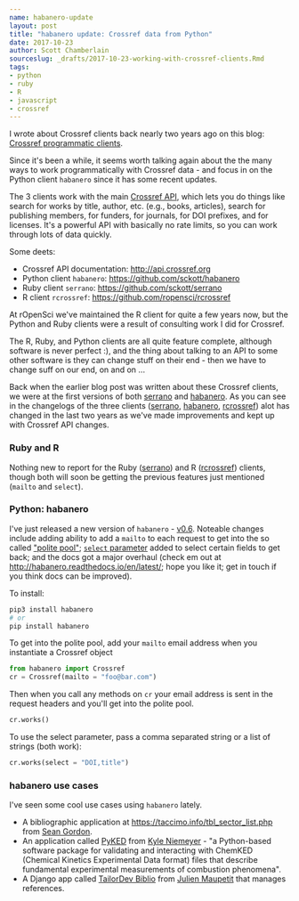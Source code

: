 ```yaml
---
name: habanero-update
layout: post
title: "habanero update: Crossref data from Python"
date: 2017-10-23
author: Scott Chamberlain
sourceslug: _drafts/2017-10-23-working-with-crossref-clients.Rmd
tags:
- python
- ruby
- R
- javascript
- crossref
---
```


I wrote about Crossref clients back nearly two years ago on this blog: [Crossref programmatic clients](https://recology.info/2015/11/crossref-clients/).

Since it's been a while, it seems worth talking again about the the many ways to work programmatically with Crossref data - and focus in on the Python client `habanero` since it has some recent updates.

The 3 clients work with the main [Crossref API](http://api.crossref.org), which lets you do things like search for works by title, author, etc. (e.g., books, articles), search for publishing members, for funders, for journals, for DOI prefixes, and for licenses. It's a powerful API with basically no rate limits, so you can work through lots of data quickly.

Some deets:

* Crossref API documentation: <http://api.crossref.org>
* Python client `habanero`: <https://github.com/sckott/habanero>
* Ruby client `serrano`: <https://github.com/sckott/serrano>
* R client `rcrossref`: <https://github.com/ropensci/rcrossref>

At rOpenSci we've maintained the R client for quite a few years now, but the Python and Ruby clients were a result of consulting work I did for Crossref.

The R, Ruby, and Python clients are all quite feature complete, although software is never perfect :), and the thing about talking to an API to some other software is they can change stuff on their end - then we have to change suff on our end, on and on ...

Back when the earlier blog post was written about these Crossref clients, we were at the first versions of both [serrano](https://github.com/sckott/serrano/tree/v0.1.1) and [habanero](https://github.com/sckott/habanero/tree/v0.1.0). As you can see in the changelogs of the three clients ([serrano](https://github.com/sckott/serrano/blob/master/CHANGELOG.md), [habanero](https://github.com/sckott/habanero/blob/master/Changelog.rst), [rcrossref](https://github.com/ropensci/rcrossref/blob/master/NEWS.md)) alot has changed in the last two years as we've made improvements and kept up with Crossref API changes.

### Ruby and R

Nothing new to report for the Ruby ([serrano](https://github.com/sckott/serrano)) and R ([rcrossref](https://github.com/ropensci/rcrossref)) clients, though both will soon be getting the previous features just mentioned (`mailto` and `select`).

### Python: habanero

I've just released a new version of `habanero` - [v0.6](https://pypi.python.org/pypi/habanero). Noteable changes include adding ability to add a `mailto` to each request to get into the so called ["polite pool"](https://github.com/CrossRef/rest-api-doc#good-manners--more-reliable-service); [`select` parameter](https://github.com/CrossRef/rest-api-doc#selecting-which-elements-to-return) added to select certain fields to get back; and the docs got a major overhaul (check em out at <http://habanero.readthedocs.io/en/latest/>; hope you like it; get in touch if you think docs can be improved). 

To install:

```sh
pip3 install habanero
# or
pip install habanero
```

To get into the polite pool, add your `mailto` email address when you instantiate a Crossref object

```python
from habanero import Crossref
cr = Crossref(mailto = "foo@bar.com")
```

Then when you call any  methods on `cr` your email address is sent in the request headers and you'll get into the polite pool.

```python
cr.works()
```

To use the select parameter, pass a comma separated string or a list of strings (both work):

```python
cr.works(select = "DOI,title")
```

### habanero use cases

I've seen some cool use cases using `habanero` lately. 

* A bibliographic application at <https://taccimo.info/tbl_sector_list.php> from [Sean Gordon](https://github.com/sngordon).
* An application called [PyKED](https://github.com/pr-omethe-us/PyKED) from [Kyle Niemeyer](https://github.com/kyleniemeyer) - "a Python-based software package for validating and interacting with ChemKED (Chemical Kinetics Experimental Data format) files that describe fundamental experimental measurements of combustion phenomena".
* A Django app called [TailorDev Biblio](https://tailordev-biblio.herokuapp.com/) from [Julien Maupetit](https://github.com/jmaupetit) that manages references.

